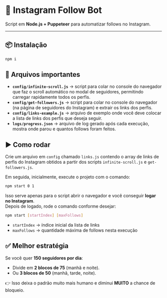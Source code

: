 # 🚀 Instagram Follow Bot

Script em **Node.js + Puppeteer** para automatizar follows no Instagram.

---

## 📦 Instalação

```bash
npm i
```

## 🔗 Arquivos importantes

- **`config/infinite-scroll.js`** → script para colar no console do navegador que faz o scroll automático no modal de seguidores, permitindo carregar rapidamente todos os perfis.
- **`config/get-followers.js`** → script para colar no console do navegador (na página de seguidores do Instagram) e extrair os links dos perfis.
- **`config/links-example.js`** → arquivo de exemplo onde você deve colocar a lista de links dos perfis que deseja seguir.
- **`logs/progress.json`** → arquivo de log gerado após cada execução, mostra onde parou e quantos follows foram feitos.

## ▶️ Como rodar

Crie um arquivo em `config` chamado `links.js` contendo o array de links de perfis do Instagram obtidos a partir dos scripts `infinite-scroll.js` e `get-followers.js`.

Em seguida, inicialmente, execute o projeto com o comando:

```bash
npm start 0 1
```

Isso serve apenas para o script abrir o navegador e você conseguir **logar no Instagram**.  
Depois de logado, rode o comando conforme desejar:

```bash
npm start [startIndex] [maxFollows]
```

- `startIndex` → índice inicial da lista de links
- `maxFollows` → quantidade máxima de follows nesta execução

## ✅ Melhor estratégia

Se você quer **150 seguidores por dia**:

- Divide em **2 blocos de 75** (manhã e noite).
- Ou **3 blocos de 50** (manhã, tarde, noite).

👉 Isso deixa o padrão muito mais humano e diminui **MUITO** a chance de bloqueio.
